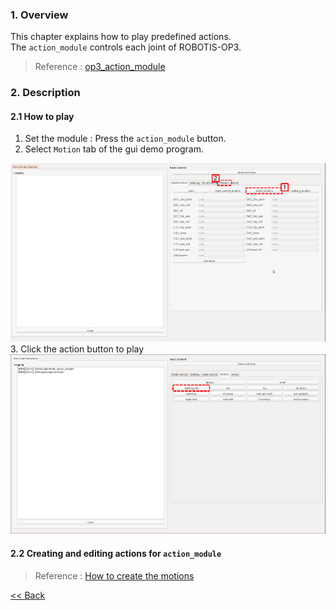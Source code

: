 ### 1. Overview   
This chapter explains how to play predefined actions.  
The `action_module` controls each joint of ROBOTIS-OP3.  

> Reference : [op3_action_module]

### 2. Description
#### 2.1 How to play
 1. Set the module : Press the `action_module` button.  
 2. Select `Motion` tab of the gui demo program.
  <img src="https://github.com/ROBOTIS-GIT/ROBOTIS-Documents/blob/master/wiki-images/ROBOTIS-OP3/op3_gui_action_01.png?raw=true" align="bottom"/>  
 3. Click the action button to play  
  <img src="https://github.com/ROBOTIS-GIT/ROBOTIS-Documents/blob/master/wiki-images/ROBOTIS-OP3/op3_gui_action_02.png?raw=true" align="bottom"/>  

#### 2.2 Creating and editing actions for `action_module`  
  > Reference : [How to create the motions]

[&lt;&lt; Back](OP3-User's-Guide.md)

[op3_action_module]:[op3_action_module.md]
[How to create the motions]:[op3_action_editor.md]

